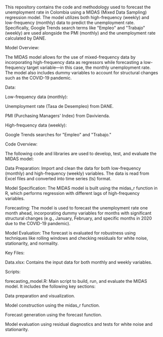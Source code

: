 This repository contains the code and methodology used to forecast the unemployment rate in Colombia using a MIDAS (Mixed Data Sampling) regression model. The model utilizes both high-frequency (weekly) and low-frequency (monthly) data to predict the unemployment rate. Specifically, Google Trends search terms like "Empleo" and "Trabajo" (weekly) are used alongside the PMI (monthly) and the unemployment rate calculated by DANE.

Model Overview:

The MIDAS model allows for the use of mixed-frequency data by incorporating high-frequency data as regressors while forecasting a low-frequency target variable—in this case, the monthly unemployment rate. The model also includes dummy variables to account for structural changes such as the COVID-19 pandemic.

Data:

Low-frequency data (monthly):

Unemployment rate (Tasa de Desempleo) from DANE.

PMI (Purchasing Managers' Index) from Davivienda.

High-frequency data (weekly):

Google Trends searches for "Empleo" and "Trabajo."

Code Overview:

The following code and libraries are used to develop, test, and evaluate the MIDAS model:

Data Preparation: Import and clean the data for both low-frequency (monthly) and high-frequency (weekly) variables. The data is read from Excel files and converted into time series (ts) format.

Model Specification: The MIDAS model is built using the midas_r function in R, which performs regression with different lags of high-frequency variables.

Forecasting: The model is used to forecast the unemployment rate one month ahead, incorporating dummy variables for months with significant structural changes (e.g., January, February, and specific months in 2020 due to the COVID-19 pandemic).

Model Evaluation: The forecast is evaluated for robustness using techniques like rolling windows and checking residuals for white noise, stationarity, and normality.

Key Files:

Data.xlsx: Contains the input data for both monthly and weekly variables.

Scripts:

forecasting_model.R: Main script to build, run, and evaluate the MIDAS model. It includes the following key sections:

Data preparation and visualization.

Model construction using the midas_r function.

Forecast generation using the forecast function.

Model evaluation using residual diagnostics and tests for white noise and stationarity.
